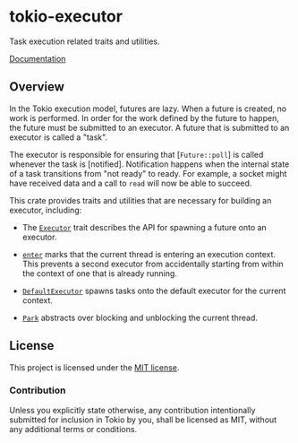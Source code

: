 # tokio-executor

Task execution related traits and utilities.

[Documentation](https://docs.rs/tokio-executor/0.1.6/tokio_executor)

## Overview

In the Tokio execution model, futures are lazy. When a future is created, no
work is performed. In order for the work defined by the future to happen, the
future must be submitted to an executor. A future that is submitted to an
executor is called a "task".

The executor is responsible for ensuring that [`Future::poll`] is called
whenever the task is [notified]. Notification happens when the internal state of
a task transitions from "not ready" to ready. For example, a socket might have
received data and a call to `read` will now be able to succeed.

This crate provides traits and utilities that are necessary for building an
executor, including:

* The [`Executor`] trait describes the API for spawning a future onto an
  executor.

* [`enter`] marks that the current thread is entering an execution
  context. This prevents a second executor from accidentally starting from
  within the context of one that is already running.

* [`DefaultExecutor`] spawns tasks onto the default executor for the current
  context.

* [`Park`] abstracts over blocking and unblocking the current thread.

[`Executor`]: https://tokio-rs.github.io/tokio/tokio_executor/trait.Executor.html
[`enter`]: https://tokio-rs.github.io/tokio/tokio_executor/fn.enter.html
[`DefaultExecutor`]: https://tokio-rs.github.io/tokio/tokio_executor/struct.DefaultExecutor.html
[`Park`]: https://tokio-rs.github.io/tokio/tokio_executor/park/index.html

## License

This project is licensed under the [MIT license](LICENSE).

### Contribution

Unless you explicitly state otherwise, any contribution intentionally submitted
for inclusion in Tokio by you, shall be licensed as MIT, without any additional
terms or conditions.
